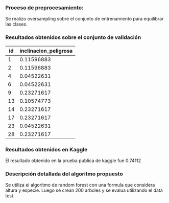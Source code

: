 ### Proceso de preprocesamiento:

Se realizo oversampling sobre el conjunto de entrenamiento para equilibrar las clases.

### Resultados obtenidos sobre el conjunto de validación

| id | inclinacion_peligrosa |
|----|------------------------|
| 1  | 0.11596883            |
| 2  | 0.11596883            |
| 4  | 0.04522631            |
| 6  | 0.04522631            |
| 9  | 0.23271617            |
| 13 | 0.10574773            |
| 14 | 0.23271617            |
| 17 | 0.23271617            |
| 23 | 0.04522631            |
| 28 | 0.23271617            |

### Resultados obtenidos en Kaggle

El resultado obtenido en la prueba publica de kaggle fue 0.74112

### Descripción detallada del algoritmo propuesto

Se utiliza el algoritmo de random forest con una formula que considera altura y especie. Luego se crean 200 arboles y se evalua utilizando el data test.

